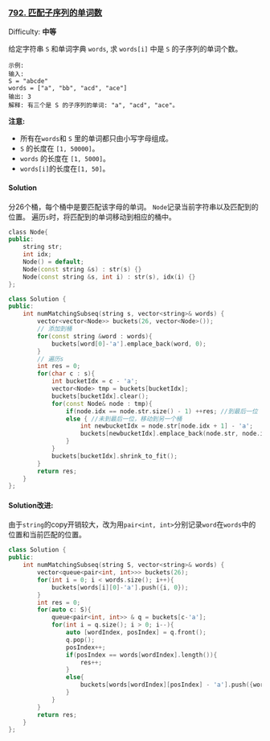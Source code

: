 ### [792\. 匹配子序列的单词数](https://leetcode-cn.com/problems/number-of-matching-subsequences/)

Difficulty: **中等**


给定字符串 `S` 和单词字典 `words`, 求 `words[i]` 中是 `S` 的子序列的单词个数。

```
示例:
输入: 
S = "abcde"
words = ["a", "bb", "acd", "ace"]
输出: 3
解释: 有三个是 S 的子序列的单词: "a", "acd", "ace"。
```

**注意:**

*   所有在`words`和 `S` 里的单词都只由小写字母组成。
*   `S` 的长度在 `[1, 50000]`。
*   `words` 的长度在 `[1, 5000]`。
*   `words[i]`的长度在`[1, 50]`。


#### Solution

分26个桶，每个桶中是要匹配该字母的单词。
`Node`记录当前字符串以及匹配到的位置。  遍历`s`时，将匹配到的单词移动到相应的桶中。

```cpp
​class Node{
public:
    string str;
    int idx;
    Node() = default;
    Node(const string &s) : str(s) {}
    Node(const string &s, int i) : str(s), idx(i) {}
};

class Solution {
public:
    int numMatchingSubseq(string s, vector<string>& words) {
        vector<vector<Node>> buckets(26, vector<Node>());
        // 添加到桶
        for(const string &word : words){
            buckets[word[0]-'a'].emplace_back(word, 0);
        }
        // 遍历s
        int res = 0;
        for(char c : s){
            int bucketIdx = c - 'a';
            vector<Node> tmp = buckets[bucketIdx];
            buckets[bucketIdx].clear();
            for(const Node& node : tmp){
                if(node.idx == node.str.size() - 1) ++res; //到最后一位
                else { //未到最后一位，移动到另一个桶
                    int newbucketIdx = node.str[node.idx + 1] - 'a';
                    buckets[newbucketIdx].emplace_back(node.str, node.idx + 1);
                }
            }
            buckets[bucketIdx].shrink_to_fit();
        }
        return res;
    }
};
```


#### Solution改进:  
由于`string`的copy开销较大，改为用`pair<int, int>`分别记录`word`在`words`中的位置和当前匹配的位置。

```cpp
class Solution {
public:
    int numMatchingSubseq(string S, vector<string>& words) {
        vector<queue<pair<int, int>>> buckets(26);
        for(int i = 0; i < words.size(); i++){
            buckets[words[i][0]-'a'].push({i, 0});
        }
        int res = 0;
        for(auto c: S){
            queue<pair<int, int>> & q = buckets[c-'a'];
            for(int i = q.size(); i > 0; i--){
                auto [wordIndex, posIndex] = q.front();
                q.pop();
                posIndex++;
                if(posIndex == words[wordIndex].length()){
                    res++;
                }
                else{
                    buckets[words[wordIndex][posIndex] - 'a'].push({wordIndex, posIndex});
                }
            }
        }
        return res;
    }
};
```